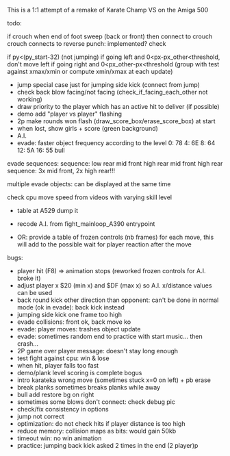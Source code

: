 This is a 1:1 attempt of a remake of Karate Champ VS on the Amiga 500

todo:

if crouch when end of foot sweep (back or front) 
then connect to crouch
crouch connects to reverse punch: implemented? check


if py<(py_start-32) (not jumping)
if going left and 0<px-px_other<threshold, don't move left
if going right and 0<px_other-px<threshold
(group with test against xmax/xmin or compute xmin/xmax
at each update)

- jump special case just for jumping side kick (connect from jump)
- check back blow facing/not facing (check_if_facing_each_other not working)
- draw priority to the player which has an active hit to deliver (if possible)
- demo add "player vs player" flashing
- 2p make rounds won flash (draw_score_box/erase_score_box) at start
- when lost, show girls + score (green background)
- A.I.
- evade: faster object frequency according to the level
  0: 78 4: 6E 8: 64 12: 5A 16: 55
bull

evade sequences:
sequence: low rear mid front high rear mid front high rear
sequence: 3x mid front, 2x high rear!!!

multiple evade objects: can be displayed at the same time

check cpu move speed from videos with varying skill level

- table at A529 dump it
* recode A.I. from fight_mainloop_A390 entrypoint

- OR: provide a table of frozen controls (nb frames) for each move, this will
  add to the possible wait for player reaction after the move


bugs:

- player hit (F8) => animation stops (reworked frozen controls for A.I. broke it)
- adjust player x $20 (min x) and $DF (max x) so A.I. x/distance values can be used
- back round kick other direction than opponent: can't be done in normal mode (ok in evade): back kick instead
- jumping side kick one frame too high
- evade collisions: front ok, back move ko
- evade: player moves: trashes object update
- evade: sometimes random end to practice with start music... then crash...
- 2P game over player message: doesn't stay long enough
- test fight against cpu: win & lose
- when hit, player falls too fast
- demo/plank level scoring is complete bogus
- intro karateka wrong move (sometimes stuck x=0 on left) + pb erase
- break planks sometimes breaks planks while away
- bull add restore bg on right
- sometimes some blows don't connect: check debug pic
- check/fix consistency in options
- jump not correct
- optimization: do not check hits if player distance is too high
- reduce memory: collision maps as bits: would gain 50kb
- timeout win: no win animation
- practice: jumping back kick asked 2 times in the end (2 player)p



